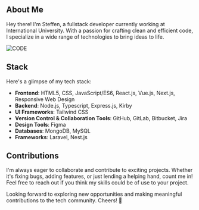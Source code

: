 ## About Me
Hey there! I'm Steffen, a fullstack developer currently working at International University. With a passion for crafting clean and efficient code, I specialize in a wide range of technologies to bring ideas to life.

![CODE](https://images.unsplash.com/photo-1555066931-4365d14bab8c?q=80&w=2940&auto=format&fit=crop&ixlib=rb-4.0.3&ixid=M3wxMjA3fDB8MHxwaG90by1wYWdlfHx8fGVufDB8fHx8fA%3D%3D "CODE")


## Stack
Here's a glimpse of my tech stack:
- **Frontend**: HTML5, CSS, JavaScript/ES6, React.js, Vue.js, Next.js, Responsive Web Design
- **Backend**: Node.js, Typescript, Express.js, Kirby
- **UI Frameworks**: Tailwind CSS
- **Version Control & Collaboration Tools**: GitHub, GitLab, Bitbucket, Jira
- **Design Tools**: Figma
- **Databases**: MongoDB, MySQL
- **Frameworks**: Laravel, Nest.js

## Contributions
I'm always eager to collaborate and contribute to exciting projects. Whether it's fixing bugs, adding features, or just lending a helping hand, count me in! Feel free to reach out if you think my skills could be of use to your project.


Looking forward to exploring new opportunities and making meaningful contributions to the tech community. Cheers! 🚀
